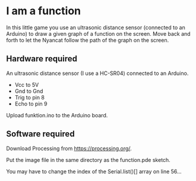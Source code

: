# I am a function
In this little game you use an ultrasonic distance sensor (connected to an Arduino) to draw a given graph of a function on the screen. Move back and forth to let the Nyancat follow the path of the graph on the screen.

## Hardware required
An ultrasonic distance sensor (I use a HC-SR04) connected to an Arduino.
* Vcc to 5V
* Gnd to Gnd
* Trig to pin 8
* Echo to pin 9

Upload funktion.ino to the Arduino board.

## Software required
Download Processing from https://processing.org/.

Put the image file in the same directory as the function.pde sketch.

You may have to change the index of the Serial.list()[] array on line 56...
